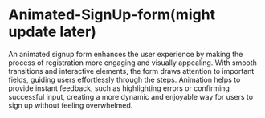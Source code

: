 # Animated-SignUp-form(might update later)
An animated signup form enhances the user experience by making the process of registration more engaging and visually appealing. With smooth transitions and interactive elements, the form draws attention to important fields, guiding users effortlessly through the steps. Animation helps to provide instant feedback, such as highlighting errors or confirming successful input, creating a more dynamic and enjoyable way for users to sign up without feeling overwhelmed.
